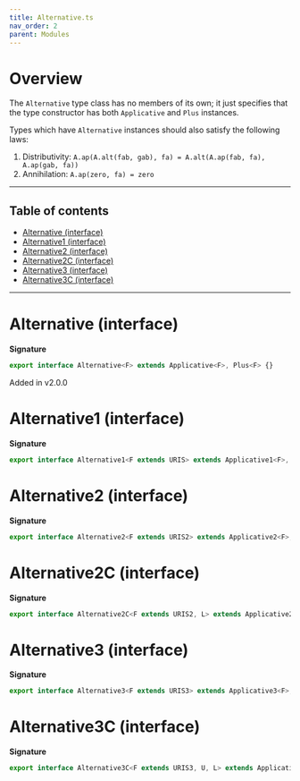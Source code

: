 ```yaml
---
title: Alternative.ts
nav_order: 2
parent: Modules
---
```


# Overview

The `Alternative` type class has no members of its own; it just specifies that the type constructor has both
`Applicative` and `Plus` instances.

Types which have `Alternative` instances should also satisfy the following laws:

1. Distributivity: `A.ap(A.alt(fab, gab), fa) = A.alt(A.ap(fab, fa), A.ap(gab, fa))`
2. Annihilation: `A.ap(zero, fa) = zero`

---

<h2 class="text-delta">Table of contents</h2>

- [Alternative (interface)](#alternative-interface)
- [Alternative1 (interface)](#alternative1-interface)
- [Alternative2 (interface)](#alternative2-interface)
- [Alternative2C (interface)](#alternative2c-interface)
- [Alternative3 (interface)](#alternative3-interface)
- [Alternative3C (interface)](#alternative3c-interface)

---

# Alternative (interface)

**Signature**

```ts
export interface Alternative<F> extends Applicative<F>, Plus<F> {}
```

Added in v2.0.0

# Alternative1 (interface)

**Signature**

```ts
export interface Alternative1<F extends URIS> extends Applicative1<F>, Plus1<F> {}
```

# Alternative2 (interface)

**Signature**

```ts
export interface Alternative2<F extends URIS2> extends Applicative2<F>, Plus2<F> {}
```

# Alternative2C (interface)

**Signature**

```ts
export interface Alternative2C<F extends URIS2, L> extends Applicative2C<F, L>, Plus2C<F, L> {}
```

# Alternative3 (interface)

**Signature**

```ts
export interface Alternative3<F extends URIS3> extends Applicative3<F>, Plus3<F> {}
```

# Alternative3C (interface)

**Signature**

```ts
export interface Alternative3C<F extends URIS3, U, L> extends Applicative3C<F, U, L>, Plus3C<F, U, L> {}
```
